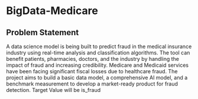 # BigData-Medicare 

## Problem Statement
A data science model is being built to predict fraud in the medical insurance industry using real-time
analysis and classification algorithms. The tool can benefit patients, pharmacies, doctors, and the industry
by handling the impact of fraud and increasing credibility. Medicare and Medicaid services have been facing
significant fiscal losses due to healthcare fraud. The project aims to build a basic data model, a
comprehensive AI model, and a benchmark measurement to develop a market-ready product for fraud
detection. Target Value will be is_fraud

